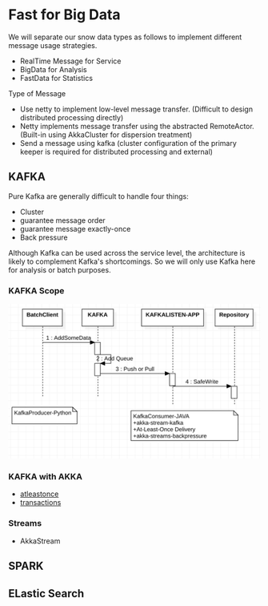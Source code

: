 # Fast for Big Data

We will separate our snow data types as follows to implement different message usage strategies.
- RealTime Message for Service 
- BigData for Analysis
- FastData for Statistics

Type of Message
- Use netty to implement low-level message transfer. (Difficult to design distributed processing directly)
- Netty implements message transfer using the abstracted RemoteActor. (Built-in using AkkaCluster for dispersion treatment)
- Send a message using kafka (cluster configuration of the primary keeper is required for distributed processing and external)


## KAFKA

Pure Kafka are generally difficult to handle four things:
* Cluster
* guarantee message order
* guarantee message exactly-once
* Back pressure

Although Kafka can be used across the service level, 
the architecture is likely to complement Kafka's shortcomings.
So we will only use Kafka here for analysis or batch purposes.


### KAFKA Scope

![kafkascope](library/doc-res/kafka-scope.png)

### KAFKA with AKKA
- [atleastonce](https://doc.akka.io/docs/akka-stream-kafka/current/atleastonce.html)
- [transactions](https://doc.akka.io/docs/akka-stream-kafka/current/transactions.html)

### Streams

- AkkaStream

## SPARK


## ELastic Search
